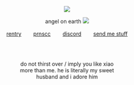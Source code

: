 <p align="center"
  
![](https://komarev.com/ghpvc/?username=deviqnt&color=E1D1DE&label=disciples)

<p align="center">
  angel on earth
<img src="https://file.garden/ZtttMuQF4zKolxd7/ggfdfbv"/>
</p>
<p align="center"
  
[rentry](https://rentry.co/deviqnt)  　　[prnscc](https://pronouns.cc/@deviqnt)  　　[discord](https://discordlookup.com/user/601029140149174272)  　　[send me stuff](https://deviqntask.straw.page/)

</p>
<br>
<br>
<p align="center">
do not thirst over / imply you like xiao
  <br>
  more than me. he is literally my sweet
  <br>
 husband and i adore him
</p>
